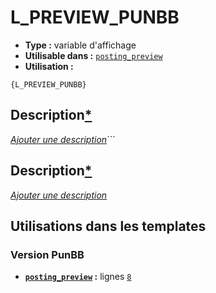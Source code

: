 # L_PREVIEW_PUNBB
* __Type :__ variable d'affichage
* __Utilisable dans :__ [`posting_preview`](../tpl/posting_preview.md#readme)
* __Utilisation :__

```smarty
{L_PREVIEW_PUNBB}
```

## Description[*](https://fa-tvars.appspot.com/var/L_PREVIEW_PUNBB)
[*Ajouter une description*](https://fa-tvars.appspot.com/var/L_PREVIEW_PUNBB)```

## Description[*](https://fa-tvars.appspot.com/var/L_PREVIEW_PUNBB)
[*Ajouter une description*](https://fa-tvars.appspot.com/var/L_PREVIEW_PUNBB)

## Utilisations dans les templates

### Version PunBB
* __[`posting_preview`](../tpl/posting_preview.md#readme) :__ lignes [`8`](../src/punbb/posting_preview.tpl#L8)

